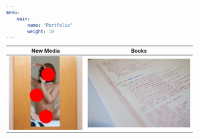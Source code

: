```yaml
---
menu: 
    main:
        name: "Portfolio"
        weight: 10
---
```


New Media   | Books
------------|----------
[![New Media](IMG_5027-Editar-2.jpg)](new-art/) | [![Books](X1V16641.jpg)](books/)

